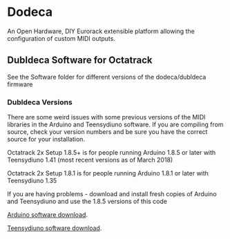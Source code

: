 # Dodeca
An Open Hardware, DIY Eurorack extensible platform allowing the configuration of custom MIDI outputs. 


## Dubldeca Software for Octatrack

See the Software folder for different versions of the dodeca/dubldeca firmware

### Dubldeca Versions

There are some weird issues with some previous versions of the MIDI libraries in the Arduino and Teensydiuno software. If you are compiling from source, check your version numbers and be sure you have the correct source for your installation.

Octatrack 2x Setup 1.8.5+ is for people running Arduino 1.8.5 or later with Teensydiuno 1.41 (most recent versions as of March 2018)

Octatrack 2x Setup 1.8.1 is for people running Arduino 1.8.1 or later with Teensydiuno 1.35

If you are having problems - download and install fresh copies of Arduino and Teensydiuno and use the 1.8.5 versions of this code

[Arduino software download](https://www.arduino.cc/en/Main/Software).
	
[Teensydiuno software download](https://www.pjrc.com/teensy/td_download.html).
